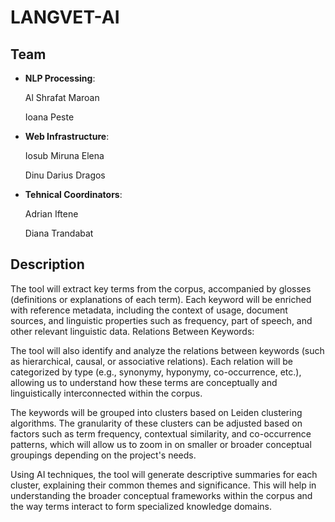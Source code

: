 # LANGVET-AI

## Team
- **NLP Processing**:

  Al Shrafat Maroan
  
  Ioana Peste

- **Web Infrastructure**:

  Iosub Miruna Elena

  Dinu Darius Dragos

- **Tehnical Coordinators**:

  Adrian  Iftene

  Diana Trandabat

## Description

The tool will extract key terms from the corpus, accompanied by glosses (definitions or explanations of each term).
Each keyword will be enriched with reference metadata, including the context of usage, document sources, and linguistic properties such as frequency, part of speech, and other relevant linguistic data.
Relations Between Keywords:

The tool will also identify and analyze the relations between keywords (such as hierarchical, causal, or associative relations).
Each relation will be categorized by type (e.g., synonymy, hyponymy, co-occurrence, etc.), allowing us to understand how these terms are conceptually and linguistically interconnected within the corpus.

The keywords will be grouped into clusters based on Leiden clustering algorithms. The granularity of these clusters can be adjusted based on factors such as term frequency, contextual similarity, and co-occurrence patterns, which will allow us to zoom in on smaller or broader conceptual groupings depending on the project's needs.

Using AI techniques, the tool will generate descriptive summaries for each cluster, explaining their common themes and significance. This will help in understanding the broader conceptual frameworks within the corpus and the way terms interact to form specialized knowledge domains.
